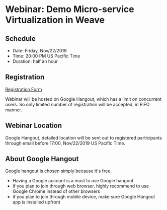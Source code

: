 # Webinar: Demo Micro-service Virtualization in Weave

## Schedule 
- Date: Friday, Nov/22/2019
- Time: 20:00 PM US Pacific Time
- Duration: half an hour

## Registration
[Registration Form](https://docs.google.com/forms/d/e/1FAIpQLSdLJ11XWdgs2L1erRzctAgMrbGzhNlXsljP3xJjSKEX6XPCZw/viewform?vc=0&c=0&w=1)

Webinar will be hosted on Google Hangout, which has a limit on concurrent users. So only limited number of registration 
will be accepted, in FIFO manner.

## Webinar Location
Google Hangout, detailed location will be sent out to registered participants through email before 17:00, Nov/22/2019 US 
Pacific Time.

## About Google Hangout
Google hangout is chosen simply because it's free.

- Having a Google account is a must to use Google hangout
- if you plan to join through web browser, highly recommend to use Google Chrome instead of other browsers
- if you plan to join through mobile device, make sure Google Hangout app is installed upfront



 
